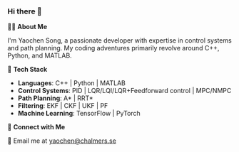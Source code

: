 ### Hi there 👋

🙋‍♂️ **About Me**

I'm Yaochen Song, a passionate developer with expertise in control systems and path planning. My coding adventures primarily revolve around C++, Python, and MATLAB.

🔧 **Tech Stack**

- **Languages**: C++ | Python | MATLAB
- **Control Systems**: PID | LQR/LQI/LQR+Feedforward control | MPC/NMPC
- **Path Planning**: A* | RRT*
- **Filtering**: EKF | CKF | UKF | PF
- **Machine Learning**: TensorFlow | PyTorch

🔗 **Connect with Me**

📧 Email me at [yaochen@chalmers.se](mailto:qunz@chalmers.se)
